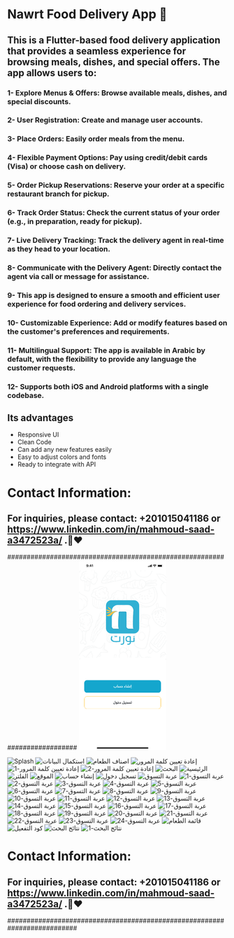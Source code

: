 # Nawrt Food Delivery App 🍔

## This is a Flutter-based food delivery application that provides a seamless experience for browsing meals, dishes, and special offers. The app allows users to:

### 1- Explore Menus & Offers: Browse available meals, dishes, and special discounts.
### 2- User Registration: Create and manage user accounts.
### 3- Place Orders: Easily order meals from the menu.
### 4- Flexible Payment Options: Pay using credit/debit cards (Visa) or choose cash on delivery.
### 5- Order Pickup Reservations: Reserve your order at a specific restaurant branch for pickup.
### 6- Track Order Status: Check the current status of your order (e.g., in preparation, ready for pickup).
### 7- Live Delivery Tracking: Track the delivery agent in real-time as they head to your location.
### 8- Communicate with the Delivery Agent: Directly contact the agent via call or message for assistance.
### 9- This app is designed to ensure a smooth and efficient user experience for food ordering and delivery services.
### 10- Customizable Experience: Add or modify features based on the customer's preferences and requirements.
### 11- Multilingual Support: The app is available in Arabic by default, with the flexibility to provide any language the customer requests.
### 12- Supports both iOS and Android platforms with a single codebase.

## Its advantages
- Responsive UI
- Clean Code
- Can add any new features easily
- Easy to adjust colors and fonts
- Ready to integrate with API
  
# Contact Information:
## For inquiries, please contact: +201015041186 or https://www.linkedin.com/in/mahmoud-saad-a3472523a/ .🤝❤
##########################################################################
<img src="Splash.png" alt="drawing" style="width:200px;"/>

![Splash](https://github.com/user-attachments/assets/cb98d46f-92d1-47fd-8ade-069b91451468)
![استكمال البيانات](https://github.com/user-attachments/assets/b30575e7-a4b6-4109-9231-bd8dba7daf51)
![اصناف الطعام](https://github.com/user-attachments/assets/d21f516a-e3bb-4313-866d-098ebe56a38e)
![إعادة تعيين كلمة المرور](https://github.com/user-attachments/assets/bc89d635-3d7d-4f13-a6b6-27afa17af0b7)
![إعادة تعيين كلمة المرور-1](https://github.com/user-attachments/assets/c193c73a-d75f-4647-b29d-28b3be6d5e15)
![إعادة تعيين كلمة المرور-2](https://github.com/user-attachments/assets/3293fc8f-695b-4263-80c7-53c75ca1804a)
![البحث](https://github.com/user-attachments/assets/fc322d5e-3d77-4c66-b814-7e2f9fe7b1c0)
![الرئيسية](https://github.com/user-attachments/assets/d61973c7-9f2a-42e2-ba6c-c08bdd33a053)
![الفلتر](https://github.com/user-attachments/assets/a3ad4743-b90d-4aed-a14a-c6dafb0ce3dc)
![الموقع](https://github.com/user-attachments/assets/f0d76228-e34c-471b-8b38-f6471f0857d3)
![إنشاء حساب](https://github.com/user-attachments/assets/17b455c3-b3b5-4001-b666-4444f2b7ef5f)
![تسجيل دخول](https://github.com/user-attachments/assets/899c1b2b-a002-49a0-bc3f-edf1243e8dce)
![عربة التسوق](https://github.com/user-attachments/assets/b6bd1b5c-1b7f-4fc4-96ff-22458ef150a5)
![عربة التسوق-1](https://github.com/user-attachments/assets/2b0c2032-7856-4812-ad2b-f4ad1de32091)
![عربة التسوق-2](https://github.com/user-attachments/assets/3baa39c9-1a8a-4d14-873c-e5e12cef8563)
![عربة التسوق-3](https://github.com/user-attachments/assets/3735e948-9b16-4701-ae90-10a04e3ed6f5)
![عربة التسوق-4](https://github.com/user-attachments/assets/728fe226-9613-482b-bb27-6f28a7af1105)
![عربة التسوق-5](https://github.com/user-attachments/assets/407f281b-c917-481c-b37a-0b98806e88bc)
![عربة التسوق-6](https://github.com/user-attachments/assets/fabfbfd0-640b-444b-9838-3c63be1db335)
![عربة التسوق-7](https://github.com/user-attachments/assets/d5f4f12f-37ac-40d7-ab06-674b0e27353e)
![عربة التسوق-8](https://github.com/user-attachments/assets/fb9e5f91-26af-495f-a740-713c478a0b4c)
![عربة التسوق-9](https://github.com/user-attachments/assets/b0f31263-9b65-4982-b859-b4317b62879a)
![عربة التسوق-10](https://github.com/user-attachments/assets/fcfa430a-006a-42c0-8bf0-2075b1ef4f83)
![عربة التسوق-11](https://github.com/user-attachments/assets/2f0dc73b-f618-4d3f-a9e5-9cfcbe8f4bee)
![عربة التسوق-12](https://github.com/user-attachments/assets/14da602c-a4c8-4eec-8669-1c511e84213b)
![عربة التسوق-13](https://github.com/user-attachments/assets/210f8166-30b1-46e5-a7ef-f1c93944f8a1)
![عربة التسوق-14](https://github.com/user-attachments/assets/aa91ba88-0653-4763-a306-3ec6db4d5538)
![عربة التسوق-15](https://github.com/user-attachments/assets/30b44bb5-9974-4821-ab22-b502179779c6)
![عربة التسوق-16](https://github.com/user-attachments/assets/bc682898-8fcc-4406-aa6b-52fae385b022)
![عربة التسوق-17](https://github.com/user-attachments/assets/a6587eb8-0864-4895-aaa0-d2f37e46b380)
![عربة التسوق-18](https://github.com/user-attachments/assets/d342d52f-a3c0-43dc-938a-45e63b51de54)
![عربة التسوق-19](https://github.com/user-attachments/assets/515a55ef-414e-4f01-8415-cc47ca461307)
![عربة التسوق-20](https://github.com/user-attachments/assets/6c1fbf04-1106-4ec4-97a2-e83c75efd645)
![عربة التسوق-21](https://github.com/user-attachments/assets/eaa07118-6bf8-4b59-a35d-fe04453d7302)
![عربة التسوق-22](https://github.com/user-attachments/assets/d0a2fce8-e1ac-4a55-ba29-a9012cacef09)
![عربة التسوق-23](https://github.com/user-attachments/assets/3fa4901a-fd52-45a7-8003-b947fbb19e9c)
![عربة التسوق-24](https://github.com/user-attachments/assets/9b60e240-6a63-4afc-aff2-e5e4fdce1c11)
![قائمة الطعام](https://github.com/user-attachments/assets/c91f13d5-7c5a-4a08-ba3e-e06da63237a1)
![كود التفعيل](https://github.com/user-attachments/assets/78cd4d43-9908-42a2-b69e-881de1039748)
![نتائج البحث](https://github.com/user-attachments/assets/1d211957-e1f6-42cf-93c1-e14500f1ad9d)
![نتائج البحث-1](https://github.com/user-attachments/assets/9d90edeb-04c2-43e6-bd73-d96caa4ad7ae)
# Contact Information:
## For inquiries, please contact: +201015041186 or https://www.linkedin.com/in/mahmoud-saad-a3472523a/ .🤝❤
##########################################################################
